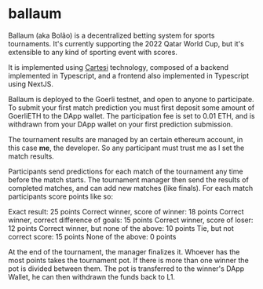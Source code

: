 # ballaum

Ballaum (aka Bolão) is a decentralized betting system for sports tournaments. It's currently supporting the 2022 Qatar World Cup, but it's extensible to any kind of sporting event with scores.

It is implemented using [Cartesi](https://cartesi.io) technology, composed of a backend implemented in Typescript, and a frontend also implemented in Typescript using NextJS.

Ballaum is deployed to the Goerli testnet, and open to anyone to participate. To submit your first match prediction you must first deposit some amount of GoerliETH to the DApp wallet. The participation fee is set to 0.01 ETH, and is withdrawn from your DApp wallet on your first prediction submission.

The tournament results are managed by an certain ethereum account, in this case **me**, the developer. So any participant must trust me as I set the match results.

Participants send predictions for each match of the tournament any time before the match starts. The tournament manager then send the results of completed matches, and can add new matches (like finals). For each match participants score points like so:

Exact result: 25 points
Correct winner, score of winner: 18 points
Correct winner, correct difference of goals: 15 points
Correct winner, score of loser: 12 points
Correct winner, but none of the above: 10 points
Tie, but not correct score: 15 points
None of the above: 0 points

At the end of the tournament, the manager finalizes it. Whoever has the most points takes the tournament pot. If there is more than one winner the pot is divided between them. The pot is transferred to the winner's DApp Wallet, he can then withdrawn the funds back to L1.
